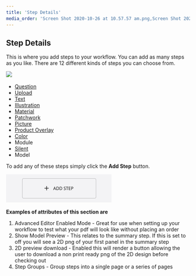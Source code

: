 ```yaml
---
title: 'Step Details'
media_order: 'Screen Shot 2020-10-26 at 10.57.57 am.png,Screen Shot 2020-10-26 at 11.11.15 am.png'
---
```


## Step Details

This is where you add steps to your workflow. You can add as many steps as you like. There are 12 different kinds of steps you can choose from.

![](https://help.spiff.com.au/user/pages/04.Spiff-Concepts/03.workflows/03.step-details/Screen%20Shot%202020-10-26%20at%2010.57.57%20am.png)

- [Question](https://help.spiff.com.au/spiff-concepts/step-types/add-question)
- [Upload](https://help.spiff.com.au/spiff-concepts/step-types/upload-image)
- [Text](https://help.spiff.com.au/spiff-concepts/step-types/add-text)
- [Illustration](https://help.spiff.com.au/spiff-concepts/step-types/add-illustrations?q=illus)
- [Material](https://help.spiff.com.au/spiff-concepts/step-types/choose-materials-textures)
- [Patchwork](https://help.spiff.com.au/spiff-concepts/step-types/patchworks)
- [Picture](https://help.spiff.com.au/spiff-concepts/step-types/pictures)
- [Product Overlay](https://help.spiff.com.au/spiff-concepts/step-types/product-overlay)
- [Color](https://help.spiff.com.au/spiff-concepts/step-types/choose-color)
- Module
- [Silent](https://help.spiff.com.au/spiff-concepts/step-types/silent-step)
- Model

To add any of these steps simply click the **Add Step** button.

![](Screen%20Shot%202020-10-26%20at%2011.11.15%20am.png)

**Examples of attributes of this section are**
1. Advanced Editor Enabled Mode - Great for use when setting up your workflow to test what your pdf will look like without placing an order
2. Show Model Preview - This relates to the summary step. If this is set to off you will see a 2D png of your first panel in the summary step
3. 2D preview download - Enabled this will render a button allowing the user to download a non print ready png of the 2D design before checking out
4. Step Groups - Group steps into a single page or a series of pages


